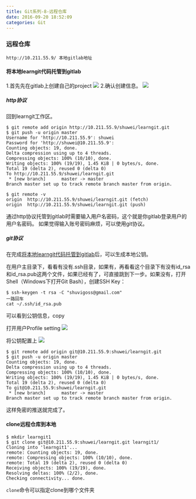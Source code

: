 ```yaml
---
title: Git系列-8-远程仓库
date: 2016-09-20 18:52:09
categories: Git
---
```

### 远程仓库

    http://10.211.55.9/ 本地gitlab地址


#### 将本地learngit代码托管到gitlab
1.首先先在gitlab上创建自己的project
![](https://cloud.githubusercontent.com/assets/3062921/17994900/7ce787e0-6b8f-11e6-8c8d-adbfdc83e8bd.png)
2.确认创建信息。
![](https://cloud.githubusercontent.com/assets/3062921/17994967/031b2b78-6b90-11e6-9917-48d3cc86d89c.png)
<!--more-->
##### http协议
回到learngit工作区。
```
$ git remote add origin http://10.211.55.9/shuwei/learngit.git
$ git push -u origin master
Username for 'http://10.211.55.9': shuwei
Password for 'http://shuwei@10.211.55.9':
Counting objects: 19, done.
Delta compression using up to 4 threads.
Compressing objects: 100% (10/10), done.
Writing objects: 100% (19/19), 1.45 KiB | 0 bytes/s, done.
Total 19 (delta 2), reused 0 (delta 0)
To http://10.211.55.9/shuwei/learngit.git
 * [new branch]      master -> master
Branch master set up to track remote branch master from origin.

$ git remote -v
origin  http://10.211.55.9/shuwei/learngit.git (fetch)
origin  http://10.211.55.9/shuwei/learngit.git (push)
```
通过http协议托管到gitlab时需要输入用户名密码，这个就是你gitlab登录用户的用户名密码。
如果觉得输入账号密码麻烦，可以使用git协议。

##### git协议
在完成[将本地learngit代码托管到gitlab](#user-content-将本地learngit代码托管到gitlab)后，可以生成本地公钥。

在用户主目录下，看看有没有.ssh目录，如果有，再看看这个目录下有没有id_rsa和id_rsa.pub这两个文件，如果已经有了，可直接跳到下一步。如果没有，打开Shell（Windows下打开Git Bash），创建SSH Key：

```
$ ssh-keygen -t rsa -C "shuvigoss@gmail.com"
一路回车
cat ~/.ssh/id_rsa.pub
```
可以看到公钥信息，copy

打开用户Profile setting
![](https://cloud.githubusercontent.com/assets/3062921/17995381/c1a236f6-6b93-11e6-918e-d3e324fc5fe6.png)

将公钥配置上
![](https://cloud.githubusercontent.com/assets/3062921/17995408/0de5acf0-6b94-11e6-8ff7-92e077555cf1.png)

```
$ git remote add origin git@10.211.55.9:shuwei/learngit.git
$ git push -u origin master
Counting objects: 19, done.
Delta compression using up to 4 threads.
Compressing objects: 100% (10/10), done.
Writing objects: 100% (19/19), 1.45 KiB | 0 bytes/s, done.
Total 19 (delta 2), reused 0 (delta 0)
To git@10.211.55.9:shuwei/learngit.git
 * [new branch]      master -> master
Branch master set up to track remote branch master from origin.
```

这样免密的推送就完成了。


#### clone远程仓库到本地

```
$ mkdir learngit1
$ git clone git@10.211.55.9:shuwei/learngit.git learngit1/
Cloning into 'learngit1'...
remote: Counting objects: 19, done.
remote: Compressing objects: 100% (10/10), done.
remote: Total 19 (delta 2), reused 0 (delta 0)
Receiving objects: 100% (19/19), done.
Resolving deltas: 100% (2/2), done.
Checking connectivity... done.
```

`clone`命令可以指定clone到哪个文件夹
